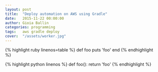 ```yaml
---
layout: post
title:  "Deploy automation on AWS using Gradle"
date:   2015-11-22 00:00:00
author: Gioia Ballin
categories: programming
tags:	aws gradle deploy
cover:  "/assets/worker.jpg"
---
```



{% highlight ruby linenos=table %}
def foo
  puts 'foo'
end
{% endhighlight %}


{% highlight python linenos %}
def foo():
  return 'foo'
{% endhighlight %}
